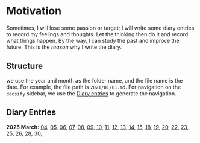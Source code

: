 # Motivation

Sometimes, I will lose some passion or target; I will write some diary entries to record my feelings and thoughts.
Let the thinking then do it and record what things happen. By the way, I can study the past and improve the future.
This is the _reason_ why I write the diary.

## Structure

we use the year and month as the folder name, and the file name is the date.
For example, the file path is `2021/01/01.md`. For navigation on the `docsify` sidebar, we use the [Diary entries](#diary-entries) to generate the navigation.

## Diary Entries

**2025 March:** [04](2025/03/04.md), [05](2025/03/05.md), [06](2025/03/06.md), [07](2025/03/07.md), [08](2025/03/08.md), [09](2025/03/09.md), [10](2025/03/10.md), [11](2025/03/11.md), [12](2025/03/12.md), [13](2025/03/13.md), [14](2025/03/14.md), [15](2025/03/15.md), [18](2025/03/18.md), [19](2025/03/19.md), [20](2025/03/20.md), [22](2025/03/22.md), [23](2025/03/23.md), [25](2025/03/25.md), [26](2025/03/26.md), [28](2025/03/28.md), [30](2025/03/30.md),
